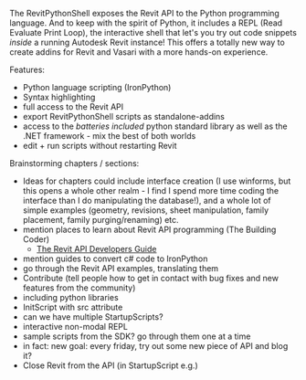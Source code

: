 The RevitPythonShell exposes the Revit API to the Python programming language. And to keep with the spirit of Python, it includes a REPL (Read Evaluate Print Loop), the interactive shell that let's you try out code snippets *inside* a running Autodesk Revit instance! This offers a totally new way to create addins for Revit and Vasari with a more hands-on experience.

Features:

* Python language scripting (IronPython)
* Syntax highlighting
* full access to the Revit API
* export RevitPythonShell scripts as standalone-addins
* access to the *batteries included* python standard library as well as the .NET framework - mix the best of both worlds
* edit + run scripts without restarting Revit


Brainstorming chapters / sections:
* Ideas for chapters could include interface creation (I use winforms, but this opens a whole other realm - I find I spend more time coding the interface than I do manipulating the database!), and a whole lot of simple examples (geometry, revisions, sheet manipulation, family placement, family purging/renaming) etc.
* mention places to learn about Revit API programming (The Building Coder)
  * [The Revit API Developers Guide](http://help.autodesk.com/cloudhelp/2015/ENU/Revit-API/files/GUID-F0A122E0-E556-4D0D-9D0F-7E72A9315A42.htm)
* mention guides to convert c# code to IronPython
* go through the Revit API examples, translating them
* Contribute (tell people how to get in contact with bug fixes and new features from the community)
* including python libraries
* InitScript with src attribute
* can we have multiple StartupScripts?
* interactive non-modal REPL
* sample scripts from the SDK? go through them one at a time
* in fact: new goal: every friday, try out some new piece of API and blog it?
* Close Revit from the API (in StartupScript e.g.)
